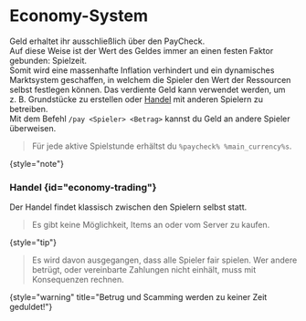 # Economy-System

Geld erhaltet ihr ausschließlich über den PayCheck.\
Auf diese Weise ist der Wert des Geldes immer an einen festen Faktor gebunden: Spielzeit.\
Somit wird eine massenhafte Inflation verhindert und ein dynamisches Marktsystem geschaffen,
in welchem die Spieler den Wert der Ressourcen selbst festlegen können.
Das verdiente Geld kann verwendet werden, um z. B. Grundstücke zu erstellen oder [Handel](#economy-trading) mit anderen Spielern zu betreiben.\
Mit dem Befehl `/pay <Spieler> <Betrag>` kannst du Geld an andere Spieler überweisen.

> Für jede aktive <tooltip term="Spielstunde">Spielstunde</tooltip> erhältst du `%paycheck% %main_currency%s`.
> 
{style="note"}

### Handel {id="economy-trading"}

Der Handel findet klassisch zwischen den Spielern selbst statt.

<!--
Der Handel findet entweder klassisch zwischen den Spielern selbst statt oder die Spieler
erstellen ihren eigenen Shop.
Bei anhaltender Inaktivität werden Shops jedoch automatisch gelöscht, um Platz für neue zu schaffen.
!-->

<!-- 
> Der Handel findet ausschließlich zwischen den Spielern statt.
!-->
> Es gibt keine Möglichkeit, Items an oder vom Server zu kaufen.
>
{style="tip"}

> Es wird davon ausgegangen, dass alle Spieler fair spielen.
> Wer andere betrügt, oder vereinbarte Zahlungen nicht einhält,
> muss mit Konsequenzen rechnen.
> 
{style="warning" title="Betrug und Scamming werden zu keiner Zeit geduldet!"}
